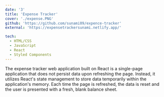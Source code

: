 ```yaml
---
date: '3'
title: 'Expense Tracker'
cover: './expense.PNG'
github: 'https://github.com/sunami09/expence-tracker'
external: 'https://expensetrackersunami.netlify.app/'

tech:
  - HTML/CSS
  - JavaScript
  - React
  - Styled Components
---
```


The expense tracker web application built on React is a single-page application that does not persist data upon refreshing the page. Instead, it utilizes React's state management to store data temporarily within the application's memory. Each time the page is refreshed, the data is reset and the user is presented with a fresh, blank balance sheet.

